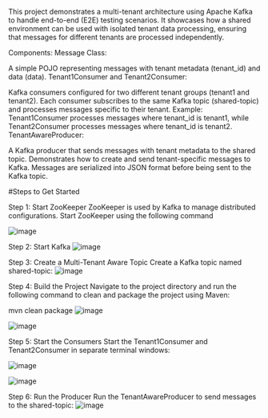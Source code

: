 This project demonstrates a multi-tenant architecture using Apache Kafka to handle end-to-end (E2E) testing scenarios. It showcases how a shared environment can be used with isolated tenant data processing, ensuring that messages for different tenants are processed independently.

Components:
Message Class:

A simple POJO representing messages with tenant metadata (tenant_id) and data (data).
Tenant1Consumer and Tenant2Consumer:

Kafka consumers configured for two different tenant groups (tenant1 and tenant2).
Each consumer subscribes to the same Kafka topic (shared-topic) and processes messages specific to their tenant.
Example: Tenant1Consumer processes messages where tenant_id is tenant1, while Tenant2Consumer processes messages where tenant_id is tenant2.
TenantAwareProducer:

A Kafka producer that sends messages with tenant metadata to the shared topic.
Demonstrates how to create and send tenant-specific messages to Kafka.
Messages are serialized into JSON format before being sent to the Kafka topic.

#Steps to Get Started

Step 1: Start ZooKeeper
ZooKeeper is used by Kafka to manage distributed configurations. Start ZooKeeper using the following command

![image](https://github.com/user-attachments/assets/f1c5c1fb-a48e-41f5-9e39-b39225fdfe5c)


Step 2: Start Kafka
![image](https://github.com/user-attachments/assets/cd75d8e4-daea-478b-a1dd-319c7237dba0)



Step 3: Create a Multi-Tenant Aware Topic
Create a Kafka topic named shared-topic:
![image](https://github.com/user-attachments/assets/3e447f3e-843e-43e7-bb38-6a72c4fd92dd)


Step 4: Build the Project
Navigate to the project directory and run the following command to clean and package the project using Maven:

mvn clean package
![image](https://github.com/user-attachments/assets/7cc9b688-a72b-42aa-8eab-f284b694c26f)

![image](https://github.com/user-attachments/assets/2f57ee48-0906-4b02-bf42-bbe8b76f88c2)


Step 5: Start the Consumers
Start the Tenant1Consumer and Tenant2Consumer in separate terminal windows:

![image](https://github.com/user-attachments/assets/393e0e86-a6d0-44fe-968e-9461830c17d6)

![image](https://github.com/user-attachments/assets/1f127070-ca05-4d56-91d3-c4d6df5cac1b)


Step 6: Run the Producer
Run the TenantAwareProducer to send messages to the shared-topic:
![image](https://github.com/user-attachments/assets/b027fd27-6414-413e-add0-62e680aadf95)
